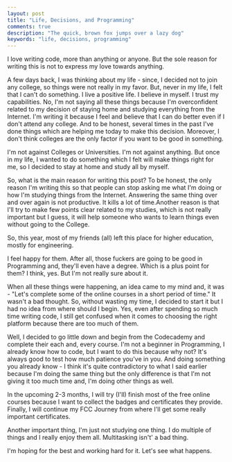 ```yaml
---
layout: post
title: "Life, Decisions, and Programming"
comments: true
description: "The quick, brown fox jumps over a lazy dog"
keywords: "life, decisions, programming"
---
```


I love writing code, more than anything or anyone. But the sole reason for writing this is not to express my love towards anything.

A few days back, I was thinking about my life - since, I decided not to join any college, so things were not really in my favor. But, never in my life, I felt that I can't do something. I live a positive life. I believe in myself. I trust my capabilities. No, I'm not saying all these things because I'm overconfident related to my decision of staying home and studying everything from the Internet. I'm writing it because I feel and believe that I can do better even if I don't attend any college. And to be honest, several times in the past I've done things which are helping me today to make this decision. Moreover, I don't think colleges are the only factor if you want to be good in something.

I'm not against Colleges or Universities. I'm not against anything. But once in my life, I wanted to do something which I felt will make things right for me, so I decided to stay at home and study all by myself.

So, what is the main reason for writing this post? To be honest, the only reason I'm writing this so that people can stop asking me what I'm doing or how I'm studying things from the Internet. Answering the same thing over and over again is not productive. It kills a lot of time.Another reason is that I'll try to make few points clear related to my studies, which is not really important but I guess, it will help someone who wants to learn things even without going to the College.

So, this year, most of my friends (all) left this place for higher education, mostly for engineering.

I feel happy for them. After all, those fuckers are going to be good in Programming and, they'll even have a degree. Which is a plus point for them? I think, yes. But I'm not really sure about it.

When all these things were happening, an idea came to my mind and, it was - "Let's complete some of the online courses in a short period of time." It wasn't a bad thought. So, without wasting my time, I decided to start it but I had no idea from where should I begin. Yes, even after spending so much time writing code, I still get confused when it comes to choosing the right platform because there are too much of them.

Well, I decided to go little down and begin from the Codecademy and complete their each and, every course. I'm not a beginner in Programming, I already know how to code, but I want to do this because why not? It's always good to test how much patience you've in you. And doing something you already know - I think it's quite contradictory to what I said earlier because I'm doing the same thing but the only difference is that I'm not giving it too much time and, I'm doing other things as well.

In the upcoming 2-3 months, I will try (I'll) finish most of the free online courses because I want to collect the badges and certificates they provide. Finally, I will continue my FCC Journey from where I'll get some really important certificates.

Another important thing, I'm just not studying one thing. I do multiple of things and I really enjoy them all. Multitasking isn't' a bad thing.

I'm hoping for the best and working hard for it. Let's see what happens.
